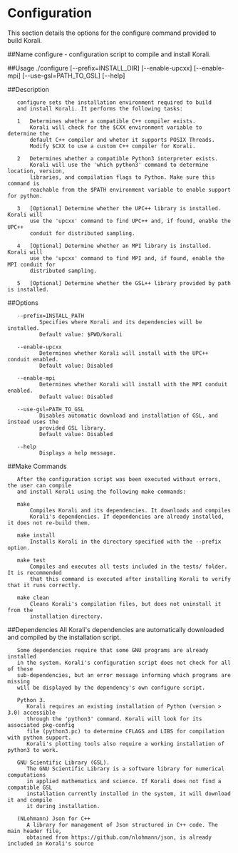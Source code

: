 # Configuration

This section details the options for the configure command provided to build Korali.

##Name
       configure - configuration script to compile and install Korali.
	   
##Usage
       ./configure 
                   [--prefix=INSTALL_DIR]
				   [--enable-upcxx]
                   [--enable-mpi]
				   [--use-gsl=PATH_TO_GSL]
                   [--help]
				   
##Description

       configure sets the installation environment required to build
       and install Korali. It performs the following tasks:
            
       1   Determines whether a compatible C++ compiler exists.
	       Korali will check for the $CXX environment variable to determine the 
		   default C++ compiler and wheter it supports POSIX Threads. 
		   Modify $CXX to use a custom C++ compiler for Korali.
            
       2   Determines whether a compatible Python3 interpreter exists.
	       Korali will use the 'which python3' command to determine location, version,
		   libraries, and compilation flags to Python. Make sure this command is 
		   reachable from the $PATH environment variable to enable support for python.

       3   [Optional] Determine whether the UPC++ library is installed. Korali will
	       use the 'upcxx' command to find UPC++ and, if found, enable the UPC++
		   conduit for distributed sampling.
		   
	   4   [Optional] Determine whether an MPI library is installed. Korali will
	       use the 'upcxx' command to find MPI and, if found, enable the MPI conduit for
		   distributed sampling.
		   
	   5   [Optional] Determine whether the GSL++ library provided by path is installed.
      
##Options
 
       --prefix=INSTALL_PATH
              Specifies where Korali and its dependencies will be installed. 
              Default value: $PWD/korali

       --enable-upcxx
              Determines whether Korali will install with the UPC++ conduit enabled.
              Default value: Disabled
			  
	   --enable-mpi
              Determines whether Korali will install with the MPI conduit enabled.
              Default value: Disabled
			  
	   --use-gsl=PATH_TO_GSL
              Disables automatic download and installation of GSL, and instead uses the
			  provided GSL library.
              Default value: Disabled

       --help
              Displays a help message.
		  
##Make Commands

       After the configuration script was been executed without errors, the user can compile
       and install Korali using the following make commands:
       
       make
           Compiles Korali and its dependencies. It downloads and compiles
           Korali's dependencies. If dependencies are already installed, it does not re-build them.
       
       make install
           Installs Korali in the directory specified with the --prefix option.

       make test
           Compiles and executes all tests included in the tests/ folder. It is recommended 
		   that this command is executed after installing Korali to verify that it runs correctly.
           
       make clean
           Cleans Korali's compilation files, but does not uninstall it from the 
		   installation directory.
		   	   
##Dependencies
       All Korali's dependencies are automatically downloaded and compiled by the
	   installation script. 
       
       Some dependencies require that some GNU programs are already installed
       in the system. Korali's configuration script does not check for all of these
       sub-dependencies, but an error message informing which programs are missing
       will be displayed by the dependency's own configure script.  

       Python 3.
          Korali requires an existing installation of Python (version > 3.0) accessible
		  through the 'python3' command. Korali will look for its associated pkg-config 
		  file (python3.pc) to determine CFLAGS and LIBS for compilation with python support.
		  Korali's plotting tools also require a working installation of python3 to work.

       GNU Scientific Library (GSL).
          The GNU Scientific Library is a software library for numerical computations
		  in applied mathematics and science. If Korali does not find a compatible GSL
		  installation currently installed in the system, it will download it and compile
		  it during installation.
	
	   (NLohmann) Json for C++ 
		  A library for management of Json structured in C++ code. The main header file,
          obtained from https://github.com/nlohmann/json, is already included in Korali's source
		  